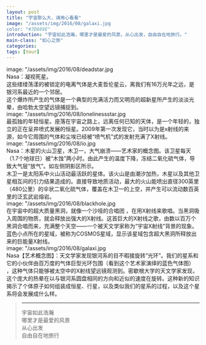 ```yaml
---
layout: post
title: "宇宙那么大，请用心看看"
image: "/assets/img/2016/08/galaxi.jpg
color: "#7D669E"
introduction: "宇宙如此浩瀚，哪里才是最爱的风景。从心出发，自由自在地旅行。"
main-class: "如心之旅"
categories: 
tags: [tour]
---
```

image: "/assets/img/2016/08/deadstar.jpg  
Nasa：凝视死星。  
这些缕缕荡漾的被锁定的电离气体是大麦哲伦星云，离我们有16万光年之远，是银河系最近的一个邻居。  
这个爆炸所产生的气体是一个典型的充满活力而又明亮的超新星所产生的淡淡光晕，由哈勃太空望远镜捕捉到。  
image: "/assets/img/2016/08/lonelinessstar.jpg  
最孤独的年轻恒星。座落在宇宙之路上，远离任何已知的天体，是一个年轻的，独立的正在呈井喷式发展的恒星。2009年第一次发现它，当时以为是x射线的来源，如今它周围的气体和尘埃已经被“喷气机”式的发射充满了X射线。  
image: "/assets/img/2016/08/io.jpg   
Nasa：木星的火山卫星，木卫一，大气崩溃——艺术家的概念图。该卫星每天（1.7个地球日）被“木蚀”两小时。由此产生的温度下降，冻结二氧化硫气体，导致大气层“放气”。如左侧阴影区所示。  
木卫一是太阳系中火山活动最活跃的星体。该火山是由潮汐加热，木星以及其他卫星相互间的引力结果造成的。直接导致地质活动，最大的火山能喷出直径300英里（480公里）的伞状二氧化硫气体，覆盖在木卫一的上空，并产生可以流动数百英里的泛玄武岩熔岩。  
image: "/assets/img/2016/08/blackhole.jpg   
在宇宙中的超大质量黑洞，就像一个沙哑的合唱团 ，在用X射线来歌唱。当黑洞吸入周围的物质，就会释放出强大的X射线。这首巨大的X射线之歌，由数以百万个黑洞合唱而来，充满整个天空——一个被天文学家称为“宇宙X射线”背景的现象。  
蓝色小点所在的星域，被称为COSMOS星域，显示该星域包含超大黑洞所释放出来的巨能量X射线。  
image: "/assets/img/2016/08/galaxi.jpg   
Nasa【艺术概念图】：天文学家发现银河系的目不暇接旋转“光环”。我们的星系和它的小伙伴由百万度的气体巨型光环包围（看到这个艺术家演绎的蓝色气体图） ，这种气体只能够被太空中的X射线望远镜观测到。密歇根大学的天文学家发现，这个庞大的热晕在以与银河系圆盘相同的方向和近似的速度在旋转。这种新的知识揭示了个体原子如何组装成恒星、行星，以及类似我们的星系的过程，以及这个星系将会发展成什么样。  

> ******************  
> 宇宙如此浩瀚  
> 哪里才是最爱的风景  
> 从心出发  
> 自由自在地旅行  